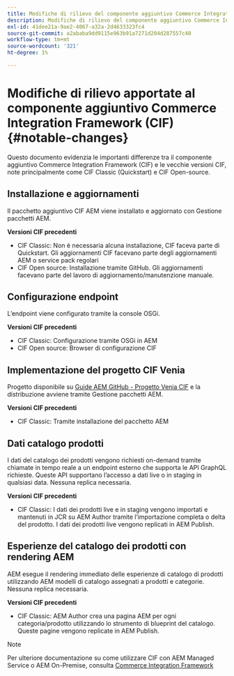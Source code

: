```yaml
---
title: Modifiche di rilievo del componente aggiuntivo Commerce Integration Framework (CIF)
description: Modifiche di rilievo del componente aggiuntivo Commerce Integration Framework (CIF) rispetto alle versioni CIF precedenti.
exl-id: 41dee21a-9ae2-4067-a32a-2d4633323fc4
source-git-commit: a2ababa9dd9115e963b91a7271d204d287557c40
workflow-type: tm+mt
source-wordcount: '321'
ht-degree: 1%

---
```


# Modifiche di rilievo apportate al componente aggiuntivo Commerce Integration Framework (CIF){#notable-changes}

Questo documento evidenzia le importanti differenze tra il componente aggiuntivo Commerce Integration Framework (CIF) e le vecchie versioni CIF, note principalmente come CIF Classic (Quickstart) e CIF Open-source.

## Installazione e aggiornamenti

Il pacchetto aggiuntivo CIF AEM viene installato e aggiornato con Gestione pacchetti AEM.

**Versioni CIF precedenti**

* CIF Classic: Non è necessaria alcuna installazione, CIF faceva parte di Quickstart. Gli aggiornamenti CIF facevano parte degli aggiornamenti AEM o service pack regolari
* CIF Open source: Installazione tramite GitHub. Gli aggiornamenti facevano parte del lavoro di aggiornamento/manutenzione manuale.

## Configurazione endpoint

L’endpoint viene configurato tramite la console OSGi.

**Versioni CIF precedenti**

* CIF Classic: Configurazione tramite OSGi in AEM
* CIF Open source: Browser di configurazione CIF

## Implementazione del progetto CIF Venia

Progetto disponibile su [Guide AEM GitHub - Progetto Venia CIF](https://github.com/adobe/aem-cif-guides-venia) e la distribuzione avviene tramite Gestione pacchetti AEM.

**Versioni CIF precedenti**

* CIF Classic: Tramite installazione del pacchetto AEM

## Dati catalogo prodotti

I dati del catalogo dei prodotti vengono richiesti on-demand tramite chiamate in tempo reale a un endpoint esterno che supporta le API GraphQL richieste. Queste API supportano l’accesso a dati live o in staging in qualsiasi data. Nessuna replica necessaria.

**Versioni CIF precedenti**

* CIF Classic: I dati dei prodotti live e in staging vengono importati e mantenuti in JCR su AEM Author tramite l’importazione completa o delta del prodotto. I dati dei prodotti live vengono replicati in AEM Publish.

## Esperienze del catalogo dei prodotti con rendering AEM

AEM esegue il rendering immediato delle esperienze di catalogo di prodotti utilizzando AEM modelli di catalogo assegnati a prodotti e categorie. Nessuna replica necessaria.

**Versioni CIF precedenti**

* CIF Classic: AEM Author crea una pagina AEM per ogni categoria/prodotto utilizzando lo strumento di blueprint del catalogo. Queste pagine vengono replicate in AEM Publish.

>[!NOTE]
>
>Per ulteriore documentazione su come utilizzare CIF con AEM Managed Service o AEM On-Premise, consulta [Commerce Integration Framework](https://www.adobe.io/apis/experiencecloud/commerce-integration-framework/getting-started.html)
